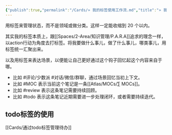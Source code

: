 ```yaml
---
{"publish":true,"permalink":"/Cards/» 我的标签使用工作流.md","title":"» 我的标签使用工作流","created":"2022-06-09","modified":"2023-03-14","published":"2025-07-09T15:37:30.630+08:00","cssclasses":""}
---
```



用标签来管理状态，而不是领域或做分类。这样一定能收缩到 20 个以内。

其实我的标签本质上，跟[[Spaces/2-Area/知识管理/P.A.R.A]]追求的理念一样，以action行动为角度去打标签。将我要做什么事儿，做了什么事儿，哪类事儿，用标签统一汇聚出来。

以及用标签来表达场景，以便能让自己更好通过这个钩子回忆起这个内容来自于哪。

- 比如 \#评论/少数派 \#对话/微信/群聊，通过场景回忆当初上下文。
- 比如 \#MOC 表示当前这个笔记是一条[[Atlas/MOCs/∑ MOCs]]。
- 比如 \#review 表示这条笔记需要持续回顾。
- 比如 \#todo 表示这条笔记近期需要进一步处理闭环，或者需要持续迭代。

## todo标签的使用

[[Cards/通过todo标签管理待办]]